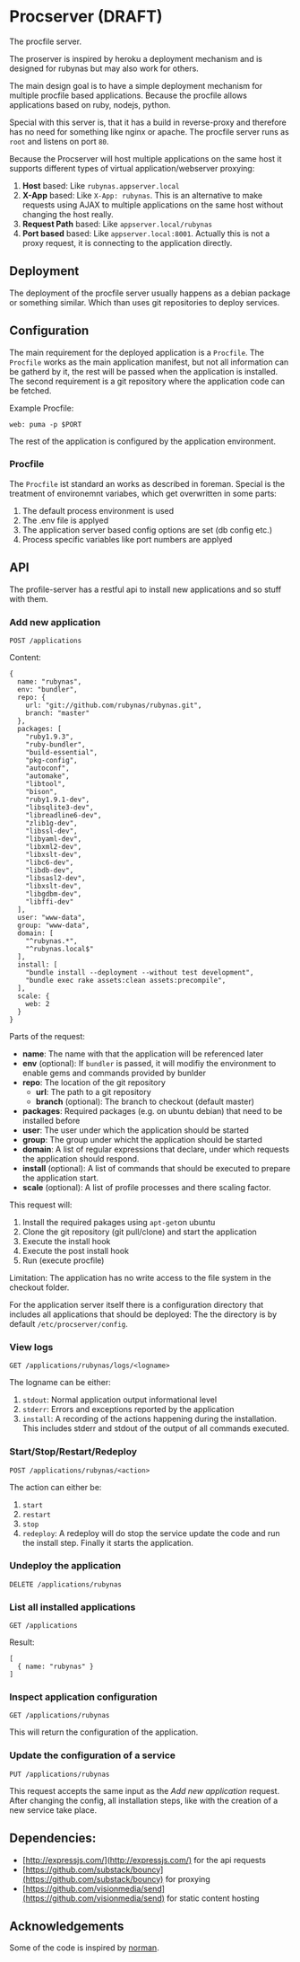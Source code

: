 # Procserver (DRAFT)

The procfile server.

The proserver is inspired by heroku a deployment mechanism and is designed for rubynas but may also work for others.

The main design goal is to have a simple deployment mechanism for multiple procfile based applications. Because the procfile allows applications based on ruby, nodejs, python.

Special with this server is, that it has a build in reverse-proxy and therefore has no need for something like nginx or apache. The procfile server runs as `root` and listens on port `80`.

Because the Procserver will host multiple applications on the same host it supports different types of virtual application/webserver proxying:

1. **Host** based: Like `rubynas.appserver.local`
2. **X-App** based: Like `X-App: rubynas`. This is an alternative to make requests using AJAX to multiple applications on the same host without changing the host really.
3. **Request Path** based: Like `appserver.local/rubynas`
4. **Port based** based: Like `appserver.local:8001`. Actually this is not a proxy request, it is connecting to the application directly.

## Deployment

The deployment of the procfile server usually happens as a debian package or something similar. Which than uses git repositories to deploy services.

## Configuration

The main requirement for the deployed application is a `Procfile`. The `Procfile` works as the main application manifest, but not all information can be gatherd by it, the rest will be passed when the application is installed. The second requirement is a git repository where the application code can be fetched.

Example Procfile:

    web: puma -p $PORT

The rest of the application is configured by the application environment.

### Procfile

The `Procfile` ist standard an works as described in foreman. Special is the treatment of environemnt variabes, which get overwritten in some parts:

1. The default process environment is used
2. The .env file is applyed
3. The application server based config options are set (db config etc.)
4. Process specific variables like port numbers are applyed

## API

The profile-server has a restful api to install new applications and so stuff with them.

### Add new application

    POST /applications

Content:

    {
      name: "rubynas",
      env: "bundler",
      repo: {
        url: "git://github.com/rubynas/rubynas.git",
        branch: "master"
      },
      packages: [
        "ruby1.9.3",
        "ruby-bundler",
        "build-essential",
        "pkg-config",
        "autoconf",
        "automake",
        "libtool",
        "bison",
        "ruby1.9.1-dev",
        "libsqlite3-dev",
        "libreadline6-dev",
        "zlib1g-dev",
        "libssl-dev",
        "libyaml-dev",
        "libxml2-dev",
        "libxslt-dev",
        "libc6-dev",
        "libdb-dev",
        "libsasl2-dev",
        "libxslt-dev",
        "libgdbm-dev",
        "libffi-dev"
      ],
      user: "www-data",
      group: "www-data",
      domain: [
        "^rubynas.*",
        "^rubynas.local$"
      ],
      install: [
        "bundle install --deployment --without test development",
        "bundle exec rake assets:clean assets:precompile",
      ],
      scale: {
        web: 2
      }
    }

Parts of the request:

* **name**: The name with that the application will be referenced later
* **env** (optional): If `bundler` is passed, it will modifiy the environment to enable gems and commands provided by bunlder
* **repo**: The location of the git repository
  * **url**: The path to a git repository
  * **branch** (optional): The branch to checkout (default master)
* **packages**: Required packages (e.g. on ubuntu debian) that need to be installed before
* **user**: The user under which the application should be started
* **group**: The group under whicht the application should be started
* **domain**: A list of regular expressions that declare, under which requests the application should respond.
* **install** (optional): A list of commands that should be executed to prepare the application start.
* **scale** (optional): A list of profile processes and there scaling factor.

This request will:

1. Install the required pakages using `apt-get`on ubuntu
2. Clone the git repository (git pull/clone) and start the application
2. Execute the install hook 
3. Execute the post install hook
4. Run (execute procfile)

Limitation: The application has no write access to the file system in the checkout folder.

For the application server itself there is a configuration directory that includes all applications that should be deployed: The the directory is by default `/etc/procserver/config`.

### View logs

    GET /applications/rubynas/logs/<logname>
    
The logname can be either:

1. `stdout`: Normal application output informational level
2. `stderr`: Errors and exceptions reported by the application
3. `install`: A recording of the actions happening during the installation. This includes stderr and stdout of the output of all commands executed.
  
### Start/Stop/Restart/Redeploy

    POST /applications/rubynas/<action>
    
The action can either be:

1. `start`
2. `restart`
3. `stop`
4. `redeploy`: A redeploy will do stop the service update the code and run the install step. Finally it starts the application.
    
### Undeploy the application

    DELETE /applications/rubynas

### List all installed applications

    GET /applications

Result:

    [
      { name: "rubynas" }
    ]

### Inspect application configuration

    GET /applications/rubynas

This will return the configuration of the application.

### Update the configuration of a service

    PUT /applications/rubynas

This request accepts the same input as the *Add new application* request. After changing the config, all installation steps, like with the creation of a new service take place.

## Dependencies:

* [http://expressjs.com/](http://expressjs.com/) for the api requests
* [https://github.com/substack/bouncy](https://github.com/substack/bouncy) for proxying
* [https://github.com/visionmedia/send](https://github.com/visionmedia/send) for static content hosting

## Acknowledgements

Some of the code is inspired by [norman](https://github.com/josh/norman/).

